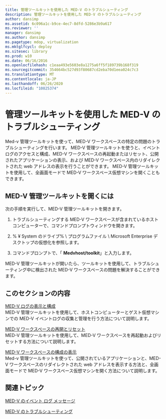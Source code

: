 ```yaml
---
title: 管理ツールキットを使用した MED-V のトラブルシューティング
description: 管理ツールキットを使用した MED-V のトラブルシューティング
author: dansimp
ms.assetid: 6c096a1c-b9ce-4ec7-8dfd-5286e3b9a617
ms.reviewer: ''
manager: dansimp
ms.author: dansimp
ms.pagetype: mdop, virtualization
ms.mktglfcycl: deploy
ms.sitesec: library
ms.prod: w10
ms.date: 06/16/2016
ms.openlocfilehash: c1eaa493e5603e8a1275a6ff5f189739b168f319
ms.sourcegitcommit: 354664bc527d93f80687cd2eba70d1eea024c7c3
ms.translationtype: MT
ms.contentlocale: ja-JP
ms.lasthandoff: 06/26/2020
ms.locfileid: "10825374"
---
```

# 管理ツールキットを使用した MED-V のトラブルシューティング


Med-v 管理ツールキットを使って、MED-V ワークスペースの特定の問題のトラブルシューティングを行います。 MED-V 管理ツールキットを使うと、イベントログのアクセスと構成、MED-V ワークスペースの再起動またはリセット、公開されたアプリケーションの表示、および MED-V ワークスペース内のリダイレクトされた web アドレスの表示を行うことができます。 MED-V 管理ツールキットを使用して、全画面モードで MED-V ワークスペース仮想マシンを開くこともできます。

## MED-V 管理ツールキットを開くには


次の手順を実行して、MED-V 管理ツールキットを開きます。

1.  トラブルシューティングする MED-V ワークスペースが含まれているホストコンピューターで、コマンドプロンプトウィンドウを開きます。

2.  % ¥ System のドライブ% \\ プログラムファイル \\ Microsoft Enterprise デスクトップの仮想化を参照します。

3.  コマンドプロンプトで、「 **Medvhost/toolkit**」と入力します。

MED-V 管理ツールキットが開いたら、ツールキットを使用して、トラブルシューティング中に検出された MED-V ワークスペースの問題を解決することができます。

## このセクションの内容


<a href="" id="viewing-and-configuring-med-v-logs"></a>[MED-V ログの表示と構成](viewing-and-configuring-med-v-logs.md)  
MED-V 管理ツールキットを使用して、ホストコンピューターとゲスト仮想マシンでの MED-V イベントログの収集と管理を行う方法について説明します。

<a href="" id="restarting-and-resetting-a-med-v-workspace"></a>[MED-V ワークスペースの再開とリセット](restarting-and-resetting-a-med-v-workspace.md)  
MED-V 管理ツールキットを使用して、MED-V ワークスペースを再起動およびリセットする方法について説明します。

<a href="" id="viewing-med-v-workspace-configurations"></a>[MED-V ワークスペースの構成の表示](viewing-med-v-workspace-configurations.md)  
Med-v 管理ツールキットを使って、公開されているアプリケーションと、MED-V ワークスペースのリダイレクトされた web アドレスを表示する方法と、全画面モードで MED-V ワークスペース仮想マシンを開く方法について説明します。

## 関連トピック


[MED-V のイベント ログ メッセージ](med-v-event-log-messages.md)

[MED-V のトラブルシューティング](troubleshooting-med-vmedv2.md)

 

 





